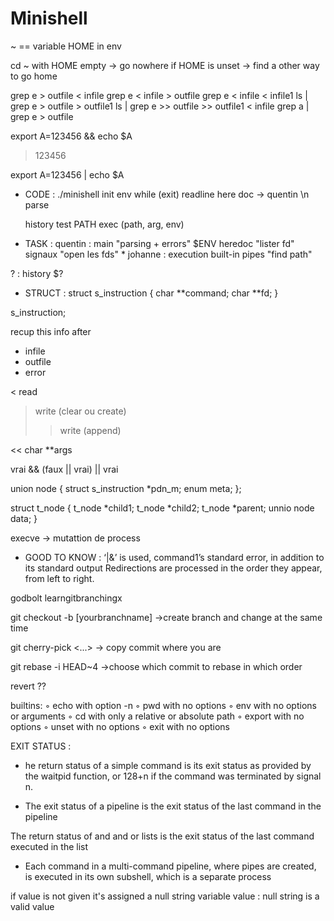 # Minishell

~ == variable HOME in env

cd ~ with HOME empty -> go nowhere
if HOME is unset -> find a other way to go home

grep e > outfile < infile
grep e < infile > outfile
grep e < infile < infile1
ls | grep e > outfile > outfile1
ls | grep e >> outfile >> outfile1
< infile grep a | grep e > outfile

export A=123456 && echo $A
>123456

export A=123456 | echo $A
>

- CODE : 
./minishell
init env
while (exit)
	readline		here doc -> quentin
	\n
	parse

	history
	test PATH
	exec (path, arg, env)


- TASK :
quentin : main "parsing + errors" $ENV heredoc "lister fd" signaux "open les fds" *
johanne : execution built-in pipes "find path"

? : history $?


- STRUCT :
struct s_instruction
{
	char **command;
	char **fd;
}

s_instruction;

recup this info after 
- infile
- outfile
- error

< read
>write (clear ou create)
>>write (append)

<< char **args


vrai && (faux || vrai) || vrai

union node
{
	struct s_instruction	*pdn_m;
	enum		meta;
};

struct	t_node
{
	t_node	*child1;
	t_node	*child2;
	t_node	*parent;
	unnio node	data;
}

execve -> mutattion de process


- GOOD TO KNOW :
‘|&’ is used, command1’s standard error, in addition to its standard output
Redirections are processed in the order they appear, from left to right. 

godbolt
learngitbranchingx

git checkout -b [yourbranchname] ->create branch and change at the same time

git cherry-pick <Commit1> <Commit2> <...>		-> copy commit where you are

git rebase -i HEAD~4 ->choose which commit to rebase in which order

revert ??

builtins:
◦ echo with option -n
◦ pwd with no options
◦ env with no options or arguments
◦ cd with only a relative or absolute path
◦ export with no options
◦ unset with no options
◦ exit with no options


EXIT STATUS :
- he return status of a simple command is its exit status as provided by the waitpid function, or 128+n if the command was terminated by signal n.

- The exit status of a pipeline is the exit status of the last command in the pipeline

The return status of and and or lists is the exit status of the last command executed in the list


- Each command in a multi-command pipeline, where pipes are created, is executed in its own subshell, which is a separate process


if value is not given it's assigned a null string
variable value : null string is a valid value
